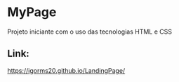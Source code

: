 # MyPage
Projeto iniciante com o uso das tecnologias HTML e CSS

## Link:
https://igorms20.github.io/LandingPage/
